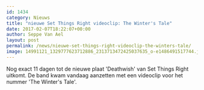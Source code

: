```yaml
---
id: 1434
category: Nieuws
title: "nieuwe Set Things Right videoclip: The Winter's Tale"
date: 2017-02-07T18:22:07+00:00
author: Seppe Van Ael
layout: post
permalink: /news/nieuwe-set-things-right-videoclip-the-winters-tale/
image: 14991121_1329777623712886_2313713472425037635_o-e1486491517744.jpg
---
```

Nog exact 11 dagen tot de nieuwe plaat 'Deathwish' van Set Things Right uitkomt. De band kwam vandaag aanzetten met een videoclip voor het nummer 'The Winter's Tale'.

&nbsp;